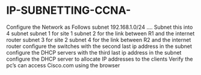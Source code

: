 # IP-SUBNETTING-CCNA-
Configure the Network as Follows
subnet 192.168.1.0/24 …. Subnet this into 4 subnet 
subnet 1 for site 1 
subnet 2 for the link between R1 and the internet router 
subnet 3 for site 2 
subnet 4 for the link between  R2 and the internet router 
configure the switches with the second last ip address in the subnet 
configure the DHCP servers with the third last ip address in the subnet 
configure the DHCP server to allocate IP addresses to the clients 
Verify the pc’s can access Cisco.com using the browser 
